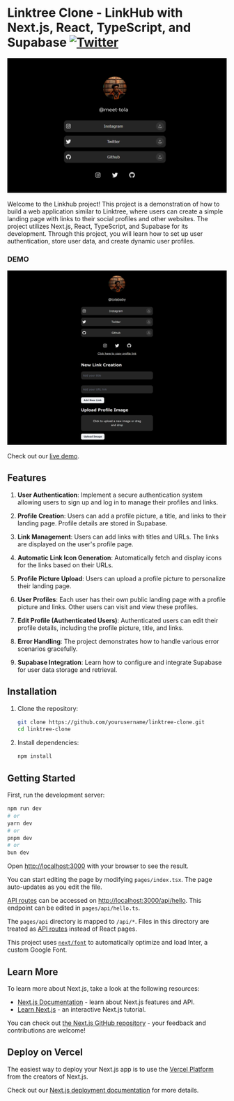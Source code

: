 # Linktree Clone - LinkHub with Next.js, React, TypeScript, and Supabase [![Twitter](https://img.shields.io/twitter/url/https/twitter.com/cloudposse.svg?style=social&label=Follow%20%40tola)](https://twitter.com/meet-tola)

<p align="center">
  <a href="https://creativedesignsguru.com/demo/nextjs-landing-page/"><img src="public/assets/images/linktree.png?raw=true" alt="Next js starter banner"></a>
</p>

Welcome to the Linkhub project! This project is a demonstration of how to build a web application similar to Linktree, where users can create a simple landing page with links to their social profiles and other websites. The project utilizes Next.js, React, TypeScript, and Supabase for its development. Through this project, you will learn how to set up user authentication, store user data, and create dynamic user profiles.


### DEMO

[![Nextjs Landing Page Template Screenshot](public/assets/images/linktree-clone-link-hub.png?raw=true)](https://linktree-clone-link-hub.vercel.app/)

Check out our [live demo](https://linktree-clone-link-hub.vercel.app/).

## Features

1. **User Authentication**: Implement a secure authentication system allowing users to sign up and log in to manage their profiles and links.

2. **Profile Creation**: Users can add a profile picture, a title, and links to their landing page. Profile details are stored in Supabase.

3. **Link Management**: Users can add links with titles and URLs. The links are displayed on the user's profile page.

4. **Automatic Link Icon Generation**: Automatically fetch and display icons for the links based on their URLs.

5. **Profile Picture Upload**: Users can upload a profile picture to personalize their landing page.

6. **User Profiles**: Each user has their own public landing page with a profile picture and links. Other users can visit and view these profiles.

7. **Edit Profile (Authenticated Users)**: Authenticated users can edit their profile details, including the profile picture, title, and links.

8. **Error Handling**: The project demonstrates how to handle various error scenarios gracefully.

9. **Supabase Integration**: Learn how to configure and integrate Supabase for user data storage and retrieval.

## Installation

1. Clone the repository:
   ```bash
   git clone https://github.com/yourusername/linktree-clone.git
   cd linktree-clone

2. Install dependencies:
   ```bash
   npm install
   
## Getting Started

First, run the development server:

```bash
npm run dev
# or
yarn dev
# or
pnpm dev
# or
bun dev
```

Open [http://localhost:3000](http://localhost:3000) with your browser to see the result.

You can start editing the page by modifying `pages/index.tsx`. The page auto-updates as you edit the file.

[API routes](https://nextjs.org/docs/api-routes/introduction) can be accessed on [http://localhost:3000/api/hello](http://localhost:3000/api/hello). This endpoint can be edited in `pages/api/hello.ts`.

The `pages/api` directory is mapped to `/api/*`. Files in this directory are treated as [API routes](https://nextjs.org/docs/api-routes/introduction) instead of React pages.

This project uses [`next/font`](https://nextjs.org/docs/basic-features/font-optimization) to automatically optimize and load Inter, a custom Google Font.

## Learn More

To learn more about Next.js, take a look at the following resources:

- [Next.js Documentation](https://nextjs.org/docs) - learn about Next.js features and API.
- [Learn Next.js](https://nextjs.org/learn) - an interactive Next.js tutorial.

You can check out [the Next.js GitHub repository](https://github.com/vercel/next.js/) - your feedback and contributions are welcome!

## Deploy on Vercel

The easiest way to deploy your Next.js app is to use the [Vercel Platform](https://vercel.com/new?utm_medium=default-template&filter=next.js&utm_source=create-next-app&utm_campaign=create-next-app-readme) from the creators of Next.js.

Check out our [Next.js deployment documentation](https://nextjs.org/docs/deployment) for more details.
